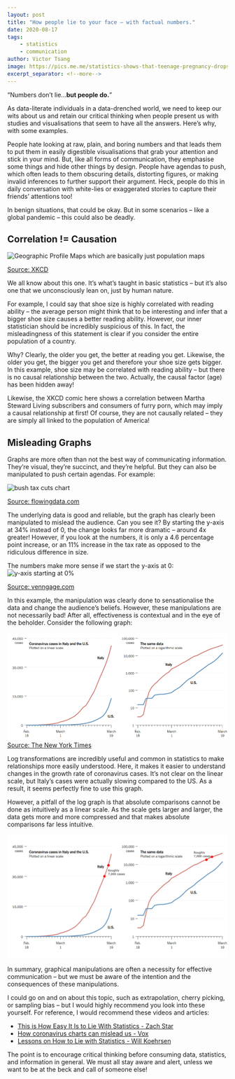```yaml
---
layout: post
title: "How people lie to your face – with factual numbers."
date: 2020-08-17
tags: 
    - statistics
    - communication
author: Victor Tsang
image: https://pics.me.me/statistics-shows-that-teenage-pregnancy-drops-dramatically-after-20-10-29449624.png
excerpt_separator: <!--more-->
---
```


“Numbers don’t lie...**but people do.**”

As data-literate individuals in a data-drenched world, we need to keep our wits about us and retain our critical thinking when people present us with studies and visualisations that seem to have all the answers. Here’s why, with some examples.

<!--more-->

People hate looking at raw, plain, and boring numbers and that leads them to put them in easily digestible visualisations that grab your attention and stick in your mind. But, like all forms of communication, they emphasise some things and hide other things by design. People have agendas to push, which often leads to them obscuring details, distorting figures, or making invalid inferences to further support their argument. Heck, people do this in daily conversation with white-lies or exaggerated stories to capture their friends’ attentions too!

In benign situations, that could be okay. But in some scenarios – like a global pandemic – this could also be deadly.

## Correlation != Causation

![Geographic Profile Maps which are basically just population maps](https://imgs.xkcd.com/comics/heatmap.png)

[Source: XKCD](https://xkcd.com/1138/)

We all know about this one. It’s what’s taught in basic statistics – but it’s also one that we unconsciously lean on, just by human nature. 

For example, I could say that shoe size is highly correlated with reading ability – the average person might think that to be interesting and infer that a bigger shoe size causes a better reading ability. However, our inner statistician should be incredibly suspicious of this. In fact, the misleadingness of this statement is clear if you consider the entire population of a country.

Why? Clearly, the older you get, the better at reading you get. Likewise, the older you get, the bigger you get and therefore your shoe size gets bigger. In this example, shoe size may be correlated with reading ability – but there is no causal relationship between the two. Actually, the causal factor (age) has been hidden away!

Likewise, the XKCD comic here shows a correlation between Martha Steward Living subscribers and consumers of furry porn, which may imply a causal relationship at first! Of course, they are not causally related – they are simply all linked to the population of America! 

## Misleading Graphs

Graphs are more often than not the best way of communicating information. They’re visual, they’re succinct, and they’re helpful. But they can also be manipulated to push certain agendas. For example:

![bush tax cuts chart](https://flowingdata.com/wp-content/uploads/2012/08/Bush-cuts-620x458.png)

[Source: flowingdata.com](https://flowingdata.com/2012/08/06/fox-news-continues-charting-excellence/)

The underlying data is good and reliable, but the graph has clearly been manipulated to mislead the audience. Can you see it?
By starting the y-axis at 34% instead of 0, the change looks far more dramatic – around 4x greater! However, if you look at the numbers, it is only a 4.6 percentage point increase, or an 11% increase in the tax rate as opposed to the ridiculous difference in size.

The numbers make more sense if we start the y-axis at 0:
![y-axis starting at 0%](https://venngage-wordpress.s3.amazonaws.com/uploads/2017/08/misleading-graphs-4.png)

[Source: venngage.com](https://venngage.com/blog/misleading-graphs/)

In this example, the manipulation was clearly done to sensationalise the data and change the audience’s beliefs. However, these manipulations are not necessarily bad! After all, effectiveness is contextual and in the eye of the beholder. Consider the following graph:

![Side by side comparison of linear and log scale COVID-19 graphs](/assets/images/blog/coronavirus-graph.png)
[Source: The New York Times]( https://www.nytimes.com/2020/03/20/health/coronavirus-data-logarithm-chart.html)

Log transformations are incredibly useful and common in statistics to make relationships more easily understood. Here, it makes it easier to understand changes in the growth rate of coronavirus cases. It’s not clear on the linear scale, but Italy’s cases were actually slowing compared to the US. As a result, it seems perfectly fine to use this graph.

However, a pitfall of the log graph is that absolute comparisons cannot be done as intuitively as a linear scale. As the scale gets larger and larger, the data gets more and more compressed and that makes absolute comparisons far less intuitive.

![Log scales compress large numbers.](/assets/images/blog/coronavirus-graph-dot-points.png)

In summary, graphical manipulations are often a necessity for effective communication – but we must be aware of the intention and the consequences of these manipulations. 
 
I could go on and on about this topic, such as extrapolation, cherry picking, or sampling bias – but I would highly recommend you look into these yourself. For reference, I would recommend these videos and articles:

- [This is How Easy It Is to Lie With Statistics - Zach Star](https://youtu.be/bVG2OQp6jEQ)
- [How coronavirus charts can mislead us - Vox](https://www.youtube.com/watch?v=O-3Mlj3MQ_Q)
- [Lessons on How to Lie with Statistics - Will Koehrsen](https://towardsdatascience.com/lessons-from-how-to-lie-with-statistics-57060c0d2f19)

The point is to encourage critical thinking before consuming data, statistics, and information in general. We must all stay aware and alert, unless we want to be at the beck and call of someone else!
